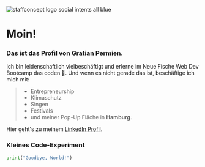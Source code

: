 ![staffconcept logo social intents all blue](https://user-images.githubusercontent.com/93936120/140929410-cad8dfc1-0d39-485c-8fac-98a6ca68fc09.png)
# Moin!
### Das ist das Profil von Gratian Permien.


Ich bin leidenschaftlich vielbeschäftigt und erlerne im Neue Fische Web Dev Bootcamp das coden 🤖. Und wenn es nicht gerade das ist, beschäftige ich mich mit:
> - Entrepreneurship
> - Klimaschutz
> - Singen
> - Festivals
> - und meiner Pop-Up Fläche in **Hamburg**.

Hier geht's zu meinem [LinkedIn Profil](https://www.linkedin.com/in/gratian-permien-23054b108/).

### Kleines Code-Experiment
```python
print("Goodbye, World!")
```


<!--
**gratianpermien/gratianpermien** is a ✨ _special_ ✨ repository because its `README.md` (this file) appears on your GitHub profile.

Here are some ideas to get you started:

- 🔭 I’m currently working on ...
- 🌱 I’m currently learning ...
- 👯 I’m looking to collaborate on ...
- 🤔 I’m looking for help with ...
- 💬 Ask me about ...
- 📫 How to reach me: ...
- 😄 Pronouns: ...
- ⚡ Fun fact: ...
-->
